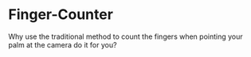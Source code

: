 # Finger-Counter

Why use the traditional method to count the fingers when pointing your palm at the camera do it for you?
